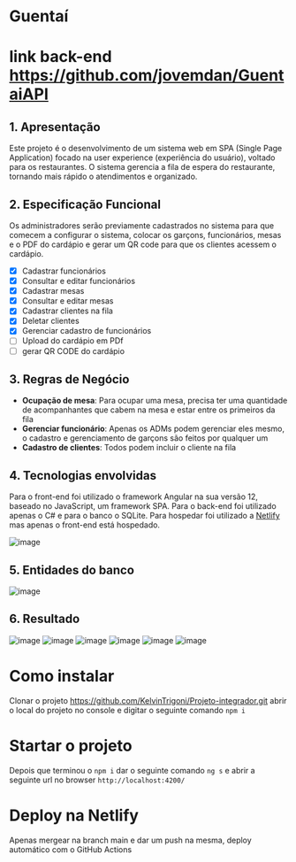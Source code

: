 # Guentaí

# link back-end https://github.com/jovemdan/GuentaiAPI

## 1. Apresentação

Este projeto é o desenvolvimento de um sistema web em SPA (Single Page Application) focado na user experience (experiência do usuário), voltado para os restaurantes.
O sistema gerencia a fila de espera do restaurante, tornando mais rápido o atendimentos e organizado.

## 2. Especificação Funcional

Os administradores serão previamente cadastrados no sistema para que comecem a configurar o sistema, colocar os garçons, funcionários, mesas e o PDF do cardápio e gerar um QR code para que os clientes acessem o cardápio. 

- [x] Cadastrar funcionários
- [x] Consultar e editar funcionários
- [x] Cadastrar mesas 
- [x] Consultar e editar mesas
- [x] Cadastrar clientes na fila
- [x] Deletar clientes
- [x] Gerenciar cadastro de funcionários
- [ ] Upload do cardápio em PDf 
- [ ] gerar QR CODE do cardápio

## 3. Regras de Negócio

- **Ocupação de mesa**: Para ocupar uma mesa, precisa ter uma quantidade de acompanhantes que cabem na mesa e estar entre os primeiros da fila
- **Gerenciar funcionário**: Apenas os ADMs podem gerenciar eles mesmo, o cadastro e gerenciamento de garçons são feitos por qualquer um
- **Cadastro de clientes**: Todos podem incluir o cliente na fila 

## 4. Tecnologias envolvidas 
Para o front-end foi utilizado o framework Angular na sua versão 12, baseado no JavaScript, um framework SPA.
Para o back-end foi utilizado apenas o C# e para o banco o SQLite.
Para hospedar foi utilizado a [Netlify](https://www.netlify.com/) mas apenas o front-end está hospedado.

![image](https://user-images.githubusercontent.com/50180555/120945361-238fde00-c70f-11eb-8fdc-3db2796b2928.png)

## 5. Entidades do banco
![image](https://user-images.githubusercontent.com/50180555/120945100-2ccc7b00-c70e-11eb-9089-18540e6e7da8.png)

## 6. Resultado
![image](https://user-images.githubusercontent.com/50180555/120945128-479eef80-c70e-11eb-9fe5-5b8770f84388.png)
![image](https://user-images.githubusercontent.com/50180555/120945143-538ab180-c70e-11eb-9bbe-988dcc0105f9.png)
![image](https://user-images.githubusercontent.com/50180555/120945161-6dc48f80-c70e-11eb-962f-d9dd89129ab3.png)
![image](https://user-images.githubusercontent.com/50180555/120945177-787f2480-c70e-11eb-92bb-2c58d62e6436.png)
![image](https://user-images.githubusercontent.com/50180555/120945188-7e750580-c70e-11eb-8323-c5eacb6d811c.png)
![image](https://user-images.githubusercontent.com/50180555/120946628-75d2fe00-c713-11eb-8238-2ff53e765fec.png)


# Como instalar

Clonar o projeto https://github.com/KelvinTrigoni/Projeto-integrador.git
abrir o local do projeto no console e digitar o seguinte comando `npm i`

# Startar o projeto

Depois que terminou o `npm i` dar o seguinte comando `ng s` e abrir a seguinte url no browser `http://localhost:4200/`

# Deploy na Netlify
Apenas mergear na branch main e dar um push na mesma, deploy automático com o GitHub Actions
